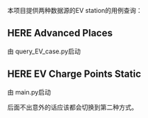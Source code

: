本项目提供两种数据源的EV station的用例查询：

## HERE Advanced Places
由 query_EV_case.py启动

## HERE EV Charge Points Static
由 main.py启动

后面不出意外的话应该都会切换到第二种方式。